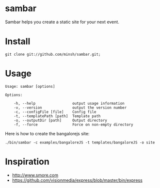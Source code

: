 sambar
======

Sambar helps you create a static site for your next event.

# Install

    git clone git://github.com/minsh/sambar.git;

# Usage

    Usage: sambar [options]

    Options:

        -h, --help                 output usage information
        -v, --version              output the version number
        -c, --configFile [file]    Config file
        -t, --templatePath [path]  Template path
        -o, --outputDir [path]     Output directory
        -f, --force                Force on non-empty directory

Here is how to create the bangalorejs site:

    ./bin/sambar -c examples/bangaloreJS -t templates/bangaloreJS -o site

# Inspiration
  
* http://www.smore.com
* https://github.com/visionmedia/express/blob/master/bin/express
